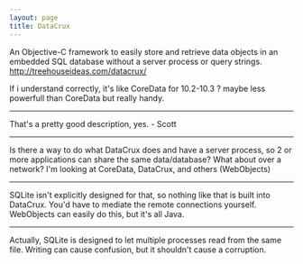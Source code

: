 ```yaml
---
layout: page
title: DataCrux
---
```


An Objective-C framework to easily store and retrieve data objects in an embedded SQL database without a server process or query strings.
http://treehouseideas.com/datacrux/

If i understand correctly, it's like CoreData for 10.2-10.3 ? maybe less powerfull than CoreData but really handy.

----

That's a pretty good description, yes. - Scott

----

Is there a way to do what DataCrux does and have a server process, so 2 or more applications can share the same data/database?  What about over a network?  I'm looking at CoreData, DataCrux, and others (WebObjects)

----

SQLite isn't explicitly designed for that, so nothing like that is built into DataCrux. You'd have to mediate the remote connections yourself. WebObjects can easily do this, but it's all Java.

----

Actually, SQLite is designed to let multiple processes read from the same file.  Writing can cause confusion, but it shouldn't cause a corruption.

